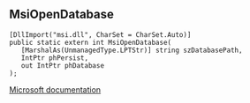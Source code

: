 ## MsiOpenDatabase

```
[DllImport("msi.dll", CharSet = CharSet.Auto)]
public static extern int MsiOpenDatabase(
   [MarshalAs(UnmanagedType.LPTStr)] string szDatabasePath,
   IntPtr phPersist,
   out IntPtr phDatabase
);
```

[Microsoft documentation](TODO)
